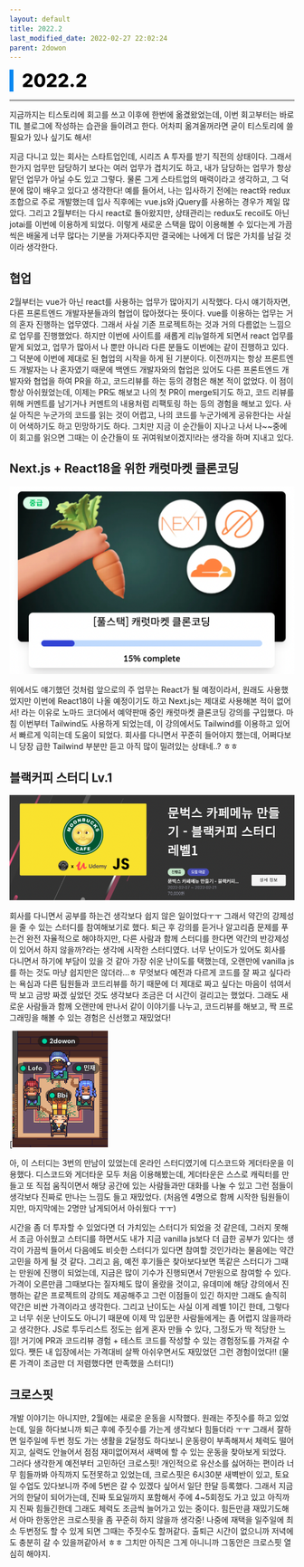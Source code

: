 ```yaml
---
layout: default
title: 2022.2
last_modified_date: 2022-02-27 22:02:24
parent: 2dowon
---
```


<div style="font-size:32px; font-weight: 800; border-left: 7px solid #0687f0; padding-left:15px !important; color:#000000; margin-bottom:15px;">2022.2</div>

---

지금까지는 티스토리에 회고를 쓰고 이후에 한번에 옮겼왔었는데, 이번 회고부터는 바로 TIL 블로그에 작성하는 습관을 들이려고 한다. 어차피 옮겨올꺼라면 굳이 티스토리에 쓸 필요가 있나 싶기도 해서!

지금 다니고 있는 회사는 스타트업인데, 시리즈 A 투자를 받기 직전의 상태이다. 그래서 한가지 업무만 담당하기 보다는 여러 업무가 겹치기도 하고, 내가 담당하는 업무가 항상 맡던 업무가 아닐 수도 있고 그렇다. 물론 그게 스타트업의 매력이라고 생각하고, 그 덕분에 많이 배우고 있다고 생각한다! 예를 들어서, 나는 입사하기 전에는 react와 redux 조합으로 주로 개발했는데 입사 직후에는 vue.js와 jQuery를 사용하는 경우가 제일 많았다. 그리고 2월부터는 다시 react로 돌아왔지만, 상태관리는 redux도 recoil도 아닌 jotai를 이번에 이용하게 되었다. 이렇게 새로운 스택을 많이 이용해볼 수 있다는게 가끔씩은 배울게 너무 많다는 기분을 가져다주지만 결국에는 나에게 더 많은 가치를 남길 것이라 생각한다.

## 협업

2월부터는 vue가 아닌 react를 사용하는 업무가 많아지기 시작했다. 다시 얘기하자면, 다른 프론트엔드 개발자분들과의 협업이 많아졌다는 뜻이다. vue를 이용하는 업무는 거의 혼자 진행하는 업무였다. 그래서 사실 기존 프로젝트하는 것과 거의 다름없는 느낌으로 업무를 진행했었다. 하지만 이번에 사이트를 새롭게 리뉴얼하게 되면서 react 업무를 맡게 되었고, 업무가 많아서 나 뿐만 아니라 다른 분들도 이번에는 같이 진행하고 있다. 그 덕분에 이번에 제대로 된 협업의 시작을 하게 된 기분이다. 이전까지는 항상 프론트엔드 개발자는 나 혼자였기 때문에 백엔드 개발자와의 협업은 있어도 다른 프론트엔드 개발자와 협업을 하여 PR을 하고, 코드리뷰를 하는 등의 경험은 해본 적이 없었다. 이 점이 항상 아쉬웠었는데, 이제는 PR도 해보고 나의 첫 PR이 merge되기도 하고, 코드 리뷰를 위해 커멘트를 남기거나 커멘트의 내용처럼 리팩토링 하는 등의 경험을 해보고 있다. 사실 아직은 누군가의 코드를 읽는 것이 어렵고, 나의 코드를 누군가에게 공유한다는 사실이 어색하기도 하고 민망하기도 하다. 그치만 지금 이 순간들이 지나고 나서 나~~중에 이 회고를 읽으면 그때는 이 순간들이 또 귀여워보이겠지!라는 생각을 하며 지내고 있다.

## Next.js + React18을 위한 캐럿마켓 클론코딩

[![img1](/assets/images/2dowon/202202-1.png)](https://nomadcoders.co/carrot-market)

위에서도 얘기했던 것처럼 앞으로의 주 업무는 React가 될 예정이라서, 원래도 사용했었지만 이번에 React18이 나올 예정이기도 하고 Next.js는 제대로 사용해본 적이 없어서! 라는 이유로 노마드 코더에서 예약판매 중인 캐럿마켓 클론코딩 강의를 구입했다. 마침 이번부터 Tailwind도 사용하게 되었는데, 이 강의에서도 Tailwind를 이용하고 있어서 빠르게 익히는데 도움이 되었다. 회사를 다니면서 꾸준히 들어야지 했는데, 어쩌다보니 당장 급한 Tailwind 부분만 듣고 아직 많이 밀려있는 상태네..? ㅎㅎ

## 블랙커피 스터디 Lv.1

[![img2](/assets/images/2dowon/202202-2.png)](https://edu.nextstep.camp/c/L1Ma1gyX/)

회사를 다니면서 공부를 하는건 생각보다 쉽지 않은 일이었다ㅜㅜ 그래서 약간의 강제성을 줄 수 있는 스터디를 참여해보기로 했다. 퇴근 후 강의를 듣거나 알고리즘 문제를 푸는건 완전 자율적으로 해야하지만, 다른 사람과 함께 스터디를 한다면 약간의 반강제성이 있어서 하지 않을까?라는 생각에 시작한 스터디였다. 너무 난이도가 있어도 회사를 다니면서 하기에 부담이 있을 것 같아 가장 쉬운 난이도를 택했는데, 오랜만에 vanilla js를 하는 것도 마냥 쉽지만은 않더라...ㅎ 무엇보다 예전과 다르게 코드를 잘 짜고 싶다라는 욕심과 다른 팀원들과 코드리뷰를 하기 때문에 더 제대로 짜고 싶다는 마음이 섞여서 딱 보고 금방 짜겠 싶었던 것도 생각보다 조금은 더 시간이 걸리고는 했었다. 그래도 새로운 사람들과 함께 오랜만에 만나서 같이 이야기를 나누고, 코드리뷰를 해보고, 짝 프로그래밍을 해볼 수 있는 경험은 신선했고 재밌었다!

[![img3](/assets/images/2dowon/202202-3.png)

아, 이 스터디는 3번의 만남이 있었는데 온라인 스터디였기에 디스코드와 게더타운을 이용했다. 디스코드와 게더타운 모두 처음 이용해봤는데, 게더타운은 스스로 캐릭터를 만들고 또 직접 움직이면서 해당 공간에 있는 사람들과만 대화를 나눌 수 있고 그런 점들이 생각보다 진짜로 만나는 느낌도 들고 재밌었다. (처음엔 4명으로 함께 시작한 팀원들이지만, 마지막에는 2명만 남게되어서 아쉬웠다 ㅜㅜ)

시간을 좀 더 투자할 수 있었다면 더 가치있는 스터디가 되었을 것 같은데, 그러지 못해서 조금 아쉬웠고 스터디를 하면서도 내가 지금 vanilla js보다 더 급한 공부가 있다는 생각이 가끔씩 들어서 다음에도 비슷한 스터디가 있다면 참여할 것인가라는 물음에는 약간 고민을 하게 될 것 같다. 그리고 음, 예전 후기들은 찾아보다보면 똑같은 스터디가 그때는 만원에 진행이 되었는데, 지금은 많이 기수가 진행되면서 7만원으로 참여할 수 있다. 가격이 오른만큼 그때보다는 질자체도 많이 올랐을 것이고, 유데미에 해당 강의에서 진행하는 같은 프로젝트의 강의도 제공해주고 그런 이점들이 있긴 하지만 그래도 솔직히 약간은 비싼 가격이라고 생각한다. 그리고 난이도는 사실 이게 레벨 1이긴 한데, 그렇다고 너무 쉬운 난이도도 아니기 때문에 이제 막 입문한 사람들에게는 좀 어렵지 않을까라고 생각한다. JS로 투두리스트 정도는 쉽게 혼자 만들 수 있다, 그정도가 딱 적당한 느낌! 거기에 PR과 코드리뷰 경험 + 테스트 코드를 작성할 수 있는 경험정도를 가져갈 수 있다. 쨋든 내 입장에서는 가격대비 살짝 아쉬우면서도 재밌었던 그런 경험이었다!! (물론 가격이 조금만 더 저렴했다면 만족했을 스터디!)

## 크로스핏

개발 이야기는 아니지만, 2월에는 새로운 운동을 시작했다. 원래는 주짓수를 하고 있었는데, 일을 하다보니까 퇴근 후에 주짓수를 가는게 생각보다 힘들더라 ㅜㅜ 그래서 잘하면 일주일에 두번 정도 가는 생활을 2달정도 하다보니 운동량이 부족해져서 체력도 떨어지고, 실력도 안늘어서 점점 재미없어져서 새벽에 할 수 있는 운동을 찾아보게 되었다. 그러다 생각한게 예전부터 고민하던 크로스핏! 개인적으로 유산소를 싫어하는 편이라 너무 힘들까봐 아직까지 도전못하고 있었는데, 크로스핏은 6시30분 새벽반이 있고, 토요일 수업도 있다보니까 주에 5번은 갈 수 있겠다 싶어서 일단 한달 등록했다. 그래서 지금 거의 한달이 되어가는데, 진짜 토요일까지 포함해서 주에 4~5회정도 가고 있고 아직까지 진짜 힘들긴한데 그래도 체력도 조금씩 늘어가고 있는 중이다. 힘든만큼 재밌기도해서 아마 한동안은 크로스핏을 좀 꾸준히 하지 않을까 생각중! 나중에 재택을 일주일에 최소 두번정도 할 수 있게 되면 그때는 주짓수도 할꺼같다. 출퇴근 시간이 없으니까 저녁에도 충분히 갈 수 있을꺼같아서 ㅎㅎ 그치만 아직은 그게 아니니까 그동안은 크로스핏 열심히 해야지.
